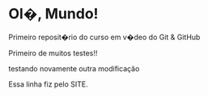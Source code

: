 # Ol�, Mundo!
 Primeiro reposit�rio do curso em v�deo do Git & GitHub

 Primeiro de muitos testes!!

 testando novamente
 outra modificação
 
 Essa linha fiz pelo SITE.
